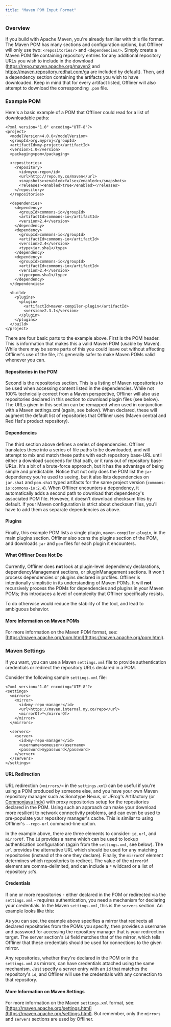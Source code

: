 ```yaml
---
title: "Maven POM Input Format"
---
```


### Overview

If you build with Apache Maven, you're already familiar with this file format. The Maven POM has many sections and configuration options, but Offliner will only use two: `<repositories/>` and `<dependencies/>`. Simply create a Maven POM file containing repository entries for any additional repository URLs you wish to include in the download (https://repo.maven.apache.org/maven2 and https://maven.repository.redhat.com/ga are included by default). Then, add a dependency section containing the artifacts you wish to have downloaded. Keep in mind that for every artifact listed, Offliner will also attempt to download the corresponding `.pom` file.

### Example POM

Here's a basic example of a POM that Offliner could read for a list of downloadable paths:

```
<?xml version="1.0" encoding="UTF-8"?>
<project>
  <modelVersion>4.0.0</modelVersion>
  <groupId>org.myproj</groupId>
  <artifactId>my-project</artifactId>
  <version>1.0</version>
  <packaging>pom</packaging>

  <repositories>
    <repository>
      <id>myco-repo</id>
      <url>http://repo.my.co/maven</url>
      <snapshots><enabled>false</enabled></snapshots>
      <releases><enabled>true</enabled></releases>
    </repository>
  </repositories>

  <dependencies>
    <dependency>
      <groupId>commons-io</groupId>
      <artifactId>commons-io</artifactId>
      <version>2.4</version>
    </dependency>
    <dependency>
      <groupId>commons-io</groupId>
      <artifactId>commons-io</artifactId>
      <version>2.4</version>
      <type>jar.sha1</type>
    </dependency>
    <dependency>
      <groupId>commons-io</groupId>
      <artifactId>commons-io</artifactId>
      <version>2.4</version>
      <type>pom.sha1</type>
    </dependency>
  </dependencies>

  <build>
    <plugins>
      <plugin>
        <artifactId>maven-compiler-plugin</artifactId>
        <version>2.3.1</version>
      </plugin>
    </plugins>
  </build>
</project>
```

There are four basic parts to the example above. First is the POM header. This is information that makes this a valid Maven POM (usable by Maven). While there may be some parts of this you could leave out without affecting Offliner's use of the file, it's generally safer to make Maven POMs valid whenever you can.

#### Repositories in the POM

Second is the repositories section. This is a listing of Maven repositories to be used when accessing content listed in the dependencies. While not 100% technically correct from a Maven perspective, Offliner will also use repositories declared in this section to download plugin files (see below). The URLs given in this section can be remapped when used in conjunction with a Maven settings.xml (again, see below). When declared, these will augment the default list of repositories that Offliner uses (Maven central and Red Hat's product repository).

#### Dependencies

The third section above defines a series of dependencies. Offliner translates these into a series of file paths to be downloaded, and will attempt to mix and match these paths with each repository base-URL until either a download succeeds for that path, or it runs out of repository base-URLs. It's a bit of a brute-force approach, but it has the advantage of being simple and predictable. Notice that not only does the POM list the `jar` dependency you're used to seeing, but it also lists dependencies on `jar.sha1` and `pom.sha1` typed artifacts for the same project version (`commons-io:commons-io:2.4`). When Offliner encounters a dependency, it automatically adds a second path to download that dependency's associated POM file. However, it doesn't download checksum files by default. If your Maven configuration is strict about checksum files, you'll have to add them as separate dependencies as above.

#### Plugins

Finally, this example POM lists a single plugin, `maven-compiler-plugin`, in the main plugins section. Offliner also scans the plugins section of the POM, and downloads `jar` and `pom` files for each plugin it encounters. 

#### What Offliner Does Not Do

Currently, Offliner does **not** look at plugin-level dependency declarations, dependencyManagement sections, or pluginManagement sections. It won't process dependencies or plugins declared in profiles. Offliner is intentionally simplistic in its understanding of Maven POMs. It will **not** recursively process the POMs for dependencies and plugins in your Maven POMs; this introduces a level of complexity that Offliner specifically resists.

To do otherwise would reduce the stability of the tool, and lead to ambiguous behavior.

#### More Information on Maven POMs

For more information on the Maven POM format, see: [https://maven.apache.org/pom.html](https://maven.apache.org/pom.html).

### Maven Settings

If you want, you can use a Maven `settings.xml` file to provide authentication credentials or redirect the repository URLs declared in a POM. 

Consider the following sample `settings.xml` file:

```
<?xml version="1.0" encoding="UTF-8"?>
<settings>
  <mirrors>
    <mirror>
      <id>my-repo-manager</id>
      <url>https://maven.internal.my.co/repo</url>
      <mirrorOf>*</mirrorOf>
    </mirror>
  </mirrors>

  <servers>
    <server>
      <id>my-repo-manager</id>
      <username>someuser</username>
      <password>mypassword</password>
    </server>
  </servers>
</settings>
```

#### URL Redirection

URL redirection (`<mirrors/>` in the `settings.xml`) can be useful if you're using a POM produced by someone else, and you have your own Maven repository manager such as Sonatype Nexus, or JFrog's Artifactory (or [Commonjava Indy](https://commonjava.github.io/indy)) with proxy repositories setup for the repositories declared in the POM. Using such an approach can make your download more resilient to network connectivity problems, and can even be used to pre-populate your repository manager's cache. This is similar to using Offliner's `--repo-url` command-line option.

In the example above, there are three elements to consider: `id`, `url`, and `mirrorOf`. The `id` provides a name which can be used to lookup authentication configuration (again from the `settings.xml`, see below). The `url` provides the alternative URL which should be used for any matching repositories (instead of the one they declare). Finally, the `mirrorOf` element determines which repositories to redirect. The value of the `mirrorOf` element are comma-delimited, and can include a `*` wildcard or a list of repository `id`'s.

#### Credentials

If one or more repositories - either declared in the POM or redirected via the `settings.xml` - requires authentication, you need a mechanism for declaring your credentials. In the Maven `settings.xml`, this is the `servers` section. An example looks like this:

As you can see, the example above specifies a mirror that redirects all declared repositories from the POMs you specify, then provides a username and password for accessing the repository manager that is your redirection target. The server section's `id` field matches that of the mirror, which tells Offliner that these credentials should be used for connections to the given mirror.

Any repositories, whether they're declared in the POM or in the `settings.xml` as mirrors, can have credentials attached using the same mechanism. Just specify a server entry with an `id` that matches the repository's `id`, and Offliner will use the credentials with any connection to that repository. 

#### More Information on Maven Settings

For more information on the Maven `settings.xml` format, see: [https://maven.apache.org/settings.html](https://maven.apache.org/settings.html). But remember, only the `mirrors` and `servers` sections are used by Offliner.


